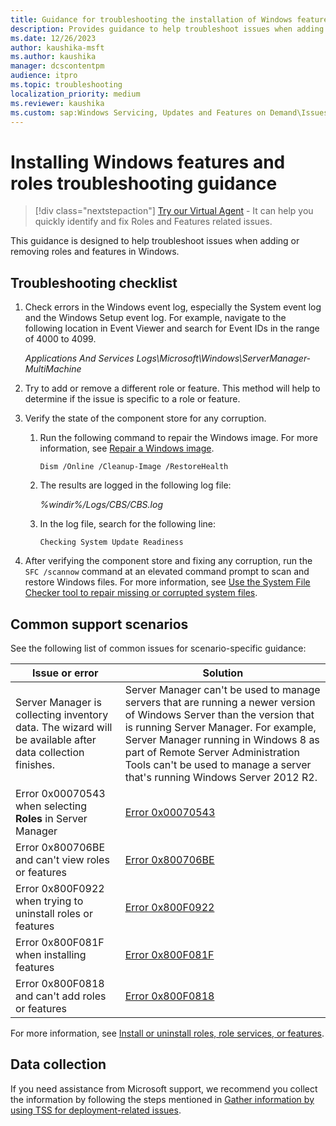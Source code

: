 ```yaml
---
title: Guidance for troubleshooting the installation of Windows features and roles
description: Provides guidance to help troubleshoot issues when adding or removing roles and features in Windows.
ms.date: 12/26/2023
author: kaushika-msft
ms.author: kaushika
manager: dcscontentpm
audience: itpro
ms.topic: troubleshooting
localization_priority: medium
ms.reviewer: kaushika
ms.custom: sap:Windows Servicing, Updates and Features on Demand\Issues installing Server Roles, csstroubleshoot
---
```

# Installing Windows features and roles troubleshooting guidance

> [!div class="nextstepaction"]
> <a href="https://vsa.services.microsoft.com/v1.0/?partnerId=7d74cf73-5217-4008-833f-87a1a278f2cb&flowId=DMC&initialQuery=31806294" target='_blank'>Try our Virtual Agent</a> - It can help you quickly identify and fix Roles and Features related issues.

This guidance is designed to help troubleshoot issues when adding or removing roles and features in Windows.

## Troubleshooting checklist

1. Check errors in the Windows event log, especially the System event log and the Windows Setup event log. For example, navigate to the following location in Event Viewer and search for Event IDs in the range of 4000 to 4099.

   *Applications And Services Logs\Microsoft\Windows\ServerManager-MultiMachine*

2. Try to add or remove a different role or feature. This method will help to determine if the issue is specific to a role or feature.

3. Verify the state of the component store for any corruption.

   1. Run the following command to repair the Windows image. For more information, see [Repair a Windows image](/windows-hardware/manufacture/desktop/repair-a-windows-image).

      `Dism /Online /Cleanup-Image /RestoreHealth`

   2. The results are logged in the following log file:

      *%windir%/Logs/CBS/CBS.log*

   3. In the log file, search for the following line:

      `Checking System Update Readiness`

4. After verifying the component store and fixing any corruption, run the `SFC /scannow` command at an elevated command prompt to scan and restore Windows files. For more information, see [Use the System File Checker tool to repair missing or corrupted system files](https://support.microsoft.com/help/929833).

## Common support scenarios

See the following list of common issues for scenario-specific guidance:

|Issue or error|Solution|
|-|-|
|Server Manager is collecting inventory data. The wizard will be available after data collection finishes.|Server Manager can't be used to manage servers that are running a newer version of Windows Server than the version that is running Server Manager. For example, Server Manager running in Windows 8 as part of Remote Server Administration Tools can't be used to manage a server that's running Windows Server 2012 R2.|
|Error 0x00070543 when selecting **Roles** in Server Manager|[Error 0x00070543](../system-management-components/error-event-1601-click-roles-server-manager.md)|
|Error 0x800706BE and can't view roles or features|[Error 0x800706BE](../system-management-components/unable-view-roles-features-error-code-0x800706be.md)|
|Error 0x800F0922 when trying to uninstall roles or features|[Error 0x800F0922](error-0x800f0922-uninstall-role-feature.md)|
|Error 0x800F081F when installing features|[Error 0x800F081F](you-cant-install-features.md)|
|Error 0x800F0818 and can't add roles or features|[Error 0x800F0818](/archive/blogs/shanecothran/server-manager-both-roles-and-features-display-error-hresult-0x800f0818)|

For more information, see [Install or uninstall roles, role services, or features](/windows-server/administration/server-manager/install-or-uninstall-roles-role-services-or-features).

## Data collection

If you need assistance from Microsoft support, we recommend you collect the information by following the steps mentioned in [Gather information by using TSS for deployment-related issues](../../windows-client/windows-troubleshooters/gather-information-using-tss-deployment.md).
